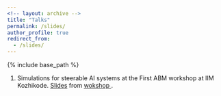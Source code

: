 ```yaml
---
<!-- layout: archive -->
title: "Talks"
permalink: /slides/
author_profile: true
redirect_from:
  - /slides/
---
```


{% include base_path %}

1. Simulations for steerable AI systems at the First ABM workshop at IIM Kozhikode. [Slides](https://shorturl.at/yLhCo) from [wokshop ](https://iimk.ac.in/apps/ABMWorkshop25/).
